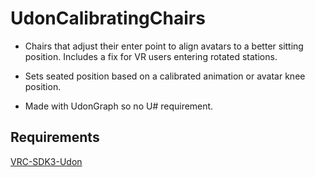 # UdonCalibratingChairs

* Chairs that adjust their enter point to align avatars to a better sitting position. Includes a fix for VR users entering rotated stations.

* Sets seated position based on a calibrated animation or avatar knee position.

* Made with UdonGraph so no U# requirement.



## Requirements

[VRC-SDK3-Udon](https://vrchat.com/home/download)

